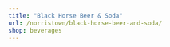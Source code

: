 ```yaml
---
title: "Black Horse Beer & Soda"
url: /norristown/black-horse-beer-and-soda/
shop: beverages
---
```

